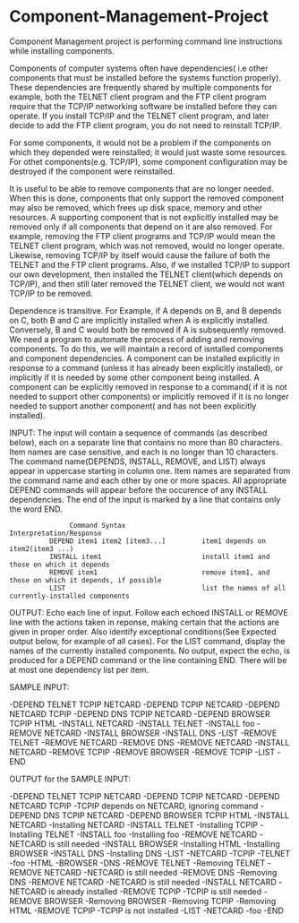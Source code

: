 # Component-Management-Project

Component Management project is performing command line instructions while installing components.

Components of computer systems often have dependencies( i.e other components that must be installed before the systems function properly). These dependencies are frequently shared by multiple components for example, both the TELNET client program and the FTP client program require that the TCP/IP networking software be installed before they can operate. If you install TCP/IP and the TELNET client program, and later decide to add the FTP client program, you do not need to reinstall TCP/IP.

For some components, it would not be a problem if the components on which they depended were reinstalled; it would just waste some resources. For othet components(e.g. TCP/IP), some component configuration may be destroyed if the component were reinstalled. 

It is useful to be able to remove components that are no longer needed. When this is done, components that only support the removed component  may also be removed, which frees up disk space, memory and other resources. A supporting component that is not explicitly installed may be removed only if all components that depend on it are also removed. For example, removing the FTP client programs and TCP/IP would mean the TELNET client program, which was not removed, would no longer operate. Likewise, removing TCP/IP by itself would cause the failure of both the TELNET and the FTP client programs. Also, if we installed TCP/IP to support our own development, then installed the TELNET client(which depends on TCP/IP), and then still later removed the TELNET client, we would not want TCP/IP to be removed.

Dependence is transitive. For Example, if A depends on B, and B depends on C, both B and C are implicitly installed when A is explicitly installed. Conversely, B and C would both be removed if A is subsequently removed. We need a program to automate the process of adding and removing components. To do this, we will maintain a record of isntalled components and component dependencies. A component can be installed explicitly in response to a command (unless it has already been explicitly installed), or implicitly if it is needed by some other component being installed. A component can be explicitly removed in response to a command( if it is not needed to support other components) or implicitly removed if it is no longer needed to support another component( and has not been explicitly installed).

INPUT: The input will contain a sequence of commands (as described below), each on a separate line that contains no more than 80 characters. Item names are case sensitive, and each is no longer than 10 characters. The command name(DEPENDS, INSTALL, REMOVE, and LIST) always appear in uppercase starting in column one. Item names are separated from the command name and each other by one or more spaces. All appropriate DEPEND commands will appear before the occurence of any INSTALL dependencies. The end of the input is marked by a line that contains only the word END.

                   Command Syntax                     Interpretation/Response
              DEPEND item1 item2 [item3...]         item1 depends on item2(item3 ...)
              INSTALL item1                         install item1 and those on which it depends
              REMOVE item1                          remove item1, and those on which it depends, if possible
              LIST                                  list the names of all currently-installed components
 
OUTPUT: Echo each line of input. Follow each echoed INSTALL or REMOVE line with the actions taken in reponse, making certain that the actions are given in proper order. Also identify exceptional conditions(See Expected output below, for example of all cases). For the LIST command, display the names of the currently installed components. No output, expect the echo, is produced for a DEPEND command or the line containing END. There will be at most one dependency list per item.

SAMPLE INPUT: 

-DEPEND TELNET TCPIP NETCARD
-DEPEND TCPIP NETCARD
-DEPEND NETCARD TCPIP
-DEPEND DNS TCPIP NETCARD
-DEPEND BROWSER TCPIP HTML
-INSTALL NETCARD
-INSTALL TELNET
-INSTALL foo
-REMOVE NETCARD
-INSTALL BROWSER
-INSTALL DNS
-LIST
-REMOVE TELNET
-REMOVE NETCARD
-REMOVE DNS
-REMOVE NETCARD
-INSTALL NETCARD
-REMOVE TCPIP
-REMOVE BROWSER
-REMOVE TCPIP
-LIST 
-END

OUTPUT for the SAMPLE INPUT:

-DEPEND TELNET TCPIP NETCARD
-DEPEND TCPIP NETCARD
-DEPEND NETCARD TCPIP
-TCPIP depends on NETCARD, ignoring command
-DEPEND  DNS TCPIP NETCARD
-DEPEND BROWSER TCPIP HTML
-INSTALL NETCARD
-Installing NETCARD
-INSTALL TELNET
-Installing TCPIP
-Installing TELNET
-INSTALL foo
-Installing foo
-REMOVE NETCARD
-NETCARD is still needed
-INSTALL BROWSER
-Installing HTML
-Installing BROWSER
-INSTALL DNS
-Installing DNS
-LIST
-NETCARD
-TCPIP
-TELNET
-foo
-HTML
-BROWSER
-DNS
-REMOVE TELNET
-Removing TELNET
-REMOVE NETCARD
-NETCARD is still needed
-REMOVE DNS
-Removing DNS
-REMOVE NETCARD
-NETCARD is still needed
-INSTALL NETCARD
-NETCARD is already installed
-REMOVE TCPIP
-TCPIP is still needed
-REMOVE BROWSER
-Removing BROWSER
-Removing TCPIP
-Removing HTML
-REMOVE TCPIP
-TCPIP is not installed
-LIST
-NETCARD
-foo
-END
  
 
